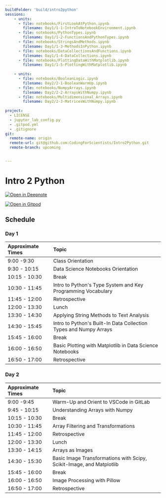 ```yaml
---
buildFolder: 'build/intro2python'
sessions:
    - units:
      - file: notebooks/FirstLookAtPython.ipynb
        filename: Day1/1-1-IntroToNotebookEnvironment.ipynb
      - file: notebooks/PythonTypes.ipynb
        filename: Day1/1-2-FunctionsAndPythonTypes.ipynb
      - file: notebooks/StringsAndMethods.ipynb
        filename: Day1/1-3-MethodsInPython.ipynb        
      - file: notebooks/DataCollectionsAndFunctions.ipynb
        filename: Day1/1-4-DataCollections.ipynb
      - file: notebooks/PlottingDataWithMatplotlib.ipynb
        filename: Day1/1-5-PlottingWithMatplotlib.ipynb
        
    - units:
      - file: notebooks/BooleanLogic.ipynb
        filename: Day2/2-1-BooleanWarmUp.ipynb
      - file: notebooks/NumpyArrays.ipynb
        filename: Day2/2-2-ArraysWithNumpy.ipynb
      - file: notebooks/Multidimensional_Arrays.ipynb
        filename: Day2/2-3-MatricesWithNumpy.ipynb
      
project:
  - LICENSE
  - jupyter_lab_config.py
  - .gitpod.yml
  - .gitignore
git:
  remote-name: origin
  remote-url: git@github.com:CodingForScientists/Intro2Python.git
  remote-branch: upcoming
  

---
```



# Intro 2 Python

[![Open in Deepnote](https://deepnote.com/buttons/launch-in-deepnote-small.svg)](https://www.deepnote.com/launch?template=data-science&url=https://github.com/CodingForScientists/Intro2Python)

[![Open in Gitpod](https://gitpod.io/button/open-in-gitpod.svg)](https://gitpod.io/#https://github.com/CodingForScientists/Intro2Python)

## Schedule

### Day 1

| Approximate Times | Topic |
| :--  | :--   |
| 9:00 -9:30 | Class Orientation |
| 9:30 - 10:15 | Data Science Notebooks Orientation |
| 10:15 - 10:30 | Break |
| 10:30 - 11:45 | Intro to Python's Type System and Key Programming Vocabulary |
| 11:45 - 12:00 | Retrospective |
| 12:00 - 13:30 | Lunch |
| 13:30 - 14:30 | Applying String Methods to Text Analysis |
| 14:30 - 15:45 | Intro to Python's Built-In Data Collection Types and Numpy Arrays |
| 15:45 - 16:00 | Break |
| 16:00 - 16:50 | Basic Plotting with Matplotlib in Data Science Notebooks |
| 16:50 - 17:00 | Retrospective |


### Day 2

| Approximate Times | Topic |
| :--           | :--   |
| 9:00 -9:45    | Warm-Up and Orient to VSCode in GitLab |
| 9:45 - 10:15  | Understanding Arrays with Numpy |
| 10:15 - 10:30 | Break |
| 10:30 - 11:45 | Array Filtering and Transformations |
| 11:45 - 12:00 | Retrospective |
| 12:00 - 13:30 | Lunch |
| 13:30 - 14:15 | Arrays as Images |
| 14:30 - 15:30 | Basic Image Transformations with Scipy, Scikit-Image, and Matplotlib |
| 15:45 - 16:00 | Break |
| 16:00 - 16:50 | Image Processing with Pillow |
| 16:50 - 17:00 | Retrospective |

